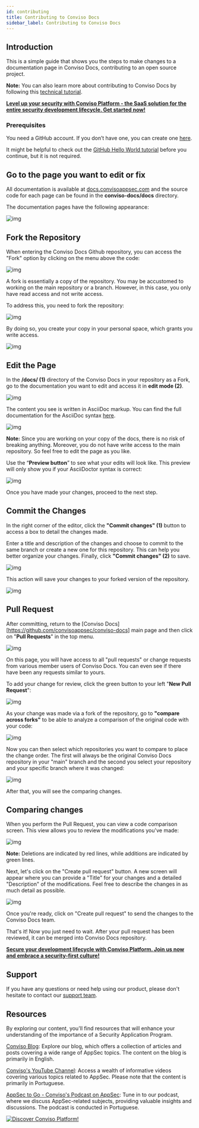 ```yaml
---
id: contributing
title: Contributing to Conviso Docs
sidebar_label: Contributing to Conviso Docs
---
```

## Introduction

This is a simple guide that shows you the steps to make changes to a documentation page in Conviso Docs, contributing to an open source project.

**Note:** You can also learn more about contributing to Conviso Docs by following this [technical tutorial](https://github.com/convisoappsec/conviso-docs/blob/main/CONTRIBUTING.md).

**[Level up your security with Conviso Platform - the SaaS solution for the entire security development lifecycle. Get started now!](https://cta-service-cms2.hubspot.com/web-interactives/public/v1/track/redirect?encryptedPayload=AVxigLKtcWzoFbzpyImNNQsXC9S54LjJuklwM39zNd7hvSoR%2FVTX%2FXjNdqdcIIDaZwGiNwYii5hXwRR06puch8xINMyL3EXxTMuSG8Le9if9juV3u%2F%2BX%2FCKsCZN1tLpW39gGnNpiLedq%2BrrfmYxgh8G%2BTcRBEWaKasQ%3D&webInteractiveContentId=125788977029&portalId=5613826)**

### Prerequisites 
You need a GitHub account. If you don’t have one, you can create one [here](https://github.com/signup).

It might be helpful to check out the [GitHub Hello World tutorial](https://docs.github.com/en/get-started/quickstart/hello-world) before you continue, but it is not required.

## Go to the page you want to edit or fix 
All documentation is available at [docs.convisoappsec.com](https://github.com/convisoappsec/conviso-docs) and the source code for each page can be found in the **conviso-docs/docs** directory.

The documentation pages have the following appearance:

<div style={{textAlign: 'center'}}>

![img](../../static/img/contributing-img1.png)

</div>

## Fork the Repository
When entering the Conviso Docs Github repository, you can access the "Fork" option by clicking on the menu above the code:

<div style={{textAlign: 'center'}}>

![img](../../static/img/contributing-img2.png)

</div>

A fork is essentially a copy of the repository. You may be accustomed to working on the main repository or a branch. However, in this case, you only have read access and not write access.

To address this, you need to fork the repository:

<div style={{textAlign: 'center'}}>

![img](../../static/img/contributing-img3.png)

</div>

By doing so, you create your copy in your personal space, which grants you write access.

<div style={{textAlign: 'center'}}>

![img](../../static/img/contributing-img4.png)

</div>

## Edit the Page
In the **/docs/ (1)** directory of the Conviso Docs in your repository as a Fork, go to the documentation you want to edit and access it in **edit mode (2)**.

<div style={{textAlign: 'center'}}>

![img](../../static/img/contributing-img5.png)

</div>

The content you see is written in AsciiDoc markup. You can find the full documentation for the AsciiDoc syntax [here](https://asciidoctor.org/docs/).

<div style={{textAlign: 'center'}}>

![img](../../static/img/contributing-img6.png)

</div>

**Note:** Since you are working on your copy of the docs, there is no risk of breaking anything. Moreover, you do not have write access to the main repository. So feel free to edit the page as you like.

Use the “**Preview button**” to see what your edits will look like. This preview will only show you if your AsciiDoctor syntax is correct:

<div style={{textAlign: 'center'}}>

![img](../../static/img/contributing-img7.png)

</div>

Once you have made your changes, proceed to the next step.

## Commit the Changes
In the right corner of the editor, click the **"Commit changes" (1)** button to access a box to detail the changes made. 

Enter a title and description of the changes and choose to commit to the same branch or create a new one for this repository. This can help you better organize your changes. Finally, click **"Commit changes" (2)** to save.

<div style={{textAlign: 'center'}}>

![img](../../static/img/contributing-img8.gif)

</div>

This action will save your changes to your forked version of the repository.

<div style={{textAlign: 'center'}}>

![img](../../static/img/contributing-img4.png)

</div>

## Pull Request 
After committing, return to the [Conviso Docs][https://github.com/convisoappsec/conviso-docs] main page and then click on "**Pull Requests**" in the top menu.

<div style={{textAlign: 'center'}}>

![img](../../static/img/contributing-img10.png)

</div>

On this page, you will have access to all "pull requests" or change requests from various member users of Conviso Docs. You can even see if there have been any requests similar to yours.

To add your change for review, click the green button to your left "**New Pull Request**":

<div style={{textAlign: 'center'}}>

![img](../../static/img/contributing-img11.png)

</div>

As your change was made via a fork of the repository, go to **"compare across forks"** to be able to analyze a comparison of the original code with your code:

<div style={{textAlign: 'center'}}>

![img](../../static/img/contributing-img16.png)

</div>

Now you can then select which repositories you want to compare to place the change order. The first will always be the original Conviso Docs repository in your "main" branch and the second you select your repository and your specific branch where it was changed:

<div style={{textAlign: 'center'}}>

![img](../../static/img/contributing-img12.png)

</div>

After that, you will see the comparing changes.

## Comparing changes 
When you perform the Pull Request, you can view a code comparison screen. This view allows you to review the modifications you've made:

<div style={{textAlign: 'center'}}>

![img](../../static/img/contributing-img14.png)

</div>

**Note:** Deletions are indicated by red lines, while additions are indicated by green lines.

Next, let's click on the "Create pull request" button. A new screen will appear where you can provide a "Title" for your changes and a detailed "Description" of the modifications. Feel free to describe the changes in as much detail as possible.

<div style={{textAlign: 'center'}}>

![img](../../static/img/contributing-img14.gif)

</div>

Once you're ready, click on "Create pull request" to send the changes to the Conviso Docs team.

That's it! Now you just need to wait. After your pull request has been reviewed, it can be merged into Conviso Docs repository.

**[Secure your development lifecycle with Conviso Platform. Join us now and embrace a security-first culture!](https://cta-service-cms2.hubspot.com/web-interactives/public/v1/track/redirect?encryptedPayload=AVxigLKtcWzoFbzpyImNNQsXC9S54LjJuklwM39zNd7hvSoR%2FVTX%2FXjNdqdcIIDaZwGiNwYii5hXwRR06puch8xINMyL3EXxTMuSG8Le9if9juV3u%2F%2BX%2FCKsCZN1tLpW39gGnNpiLedq%2BrrfmYxgh8G%2BTcRBEWaKasQ%3D&webInteractiveContentId=125788977029&portalId=5613826)**

## Support
If you have any questions or need help using our product, please don't hesitate to contact our [support team](mailto:support@convisoappsec.com).

## Resources
By exploring our content, you'll find resources that will enhance your understanding of the importance of a Security Application Program.

[Conviso Blog](https://bit.ly/3JtXM8A): Explore our blog, which offers a collection of articles and posts covering a wide range of AppSec topics. The content on the blog is primarily in English.

[Conviso's YouTube Channel](https://bit.ly/3NIbbfM): Access a wealth of informative videos covering various topics related to AppSec. Please note that the content is primarily in Portuguese.

[AppSec to Go - Conviso's Podcast on AppSec](https://spoti.fi/43UJQwN): Tune in to our podcast, where we discuss AppSec-related subjects, providing valuable insights and discussions. The podcast is conducted in Portuguese.

[![Discover Conviso Platform!](https://no-cache.hubspot.com/cta/default/5613826/interactive-125788977029.png)](https://cta-service-cms2.hubspot.com/web-interactives/public/v1/track/redirect?encryptedPayload=AVxigLKtcWzoFbzpyImNNQsXC9S54LjJuklwM39zNd7hvSoR%2FVTX%2FXjNdqdcIIDaZwGiNwYii5hXwRR06puch8xINMyL3EXxTMuSG8Le9if9juV3u%2F%2BX%2FCKsCZN1tLpW39gGnNpiLedq%2BrrfmYxgh8G%2BTcRBEWaKasQ%3D&webInteractiveContentId=125788977029&portalId=5613826)